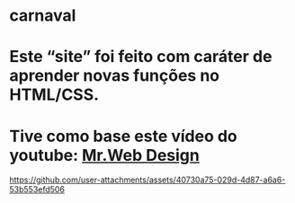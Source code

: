 # carnaval
# Este “site” foi feito com caráter de aprender novas funções no HTML/CSS.
# Tive como base este vídeo do youtube: [Mr.Web Design](https://www.youtube.com/watch?v=RMnOhXQ298Q&t=4286s)


https://github.com/user-attachments/assets/40730a75-029d-4d87-a6a6-53b553efd506

